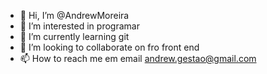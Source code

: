 - 👋 Hi, I’m @AndrewMoreira
- 👀 I’m interested in programar
- 🌱 I’m currently learning  git
- 💞️ I’m looking to collaborate on  fro front end 
- 📫 How to reach me  em  email
andrew.gestao@gmail.com

<!---
AndrewMoreira/AndrewMoreira is a ✨ special ✨ repository because its `README.md` (this file) appears on your GitHub profile.
You can click the Preview link to take a look at your changes.
--->
